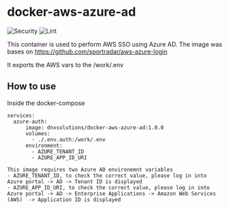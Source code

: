 # docker-aws-azure-ad

![Security](https://github.com/DNXLabs/docker-aws-azure-ad/workflows/Security/badge.svg)
![Lint](https://github.com/DNXLabs/docker-aws-azure-ad/workflows/Lint/badge.svg)

This container is used to perform AWS SSO using Azure AD.
The image was bases on https://github.com/sportradar/aws-azure-login

It exports the AWS vars to the /work/.env

## How to use
Inside the docker-compose

```
services:
  azure-auth:
      image: dnxsolutions/docker-aws-azure-ad:1.0.0
      volumes:
        - ./.env.auth:/work/.env
      environment:
        - AZURE_TENANT_ID
        - AZURE_APP_ID_URI

This image requires two Azure AD environemnt variables
- AZURE_TENANT_ID, to check the correct value, please log in into Azure portal -> AD -> Tenant ID is displayed
- AZURE_APP_ID_URI, to check the correct value, please log in into Azure portal -> AD -> Enterprise Applications -> Amazon Web Services (AWS)  -> Application ID is displayed 